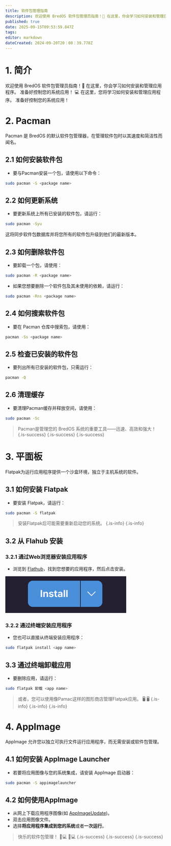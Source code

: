 ```yaml
---
title: 软件包管理指南
description: 欢迎使用 BredOS 软件包管理员指南！🚀 在这里，你会学习如何安装和管理应用程序。准备好控制您的系统应用！ 💻 在这里，您将学习如何安装和管理应用程序
published: true
date: 2025-09-15T09:53:59.847Z
tags:
editor: markdown
dateCreated: 2024-09-20T20：08：39.778Z
---
```


# 1. 简介

欢迎使用 BredOS 软件包管理员指南！🚀 在这里，你会学习如何安装和管理应用程序。 准备好控制您的系统应用！ 💻 在这里，您将学习如何安装和管理应用程序。 准备好控制您的系统应用！

# 2. Pacman

Pacman 是 BredOS 的默认软件包管理器，在管理软件包时以其速度和简洁性而闻名。

## 2.1 如何安装软件包

- 要与Pacman安装一个包，请使用以下命令：

```bash
sudo pacman -S <package name>
```

## 2.2 如何更新系统

- 要更新系统上所有已安装的软件包，请运行：

```bash
sudo pacman -Syu
```

这将同步软件包数据库并将您所有的软件包升级到他们的最新版本。

## 2.3 如何删除软件包

- 要卸载一个包，请使用：

```bash
sudo pacman -R <package name>
```

- 如果您想要删除一个软件包及其未使用的依赖，请运行：

```bash
sudo pacman -Rns <package name>
```

## 2.4 如何搜索软件包

- 要在 Pacman 仓库中搜索包，请使用：

```bash
pacman -Ss <package name>
```

## 2.5 检查已安装的软件包

- 要列出所有已安装的软件包，只需运行：

```bash
pacman -Q
```

## 2.6 清理缓存

- 要清理Pacman缓存并释放空间，请使用：

```bash
sudo pacman -Sc
```

> Pacman是管理您的 BredOS 系统的重要工具——迅速、高效和强大！
> {.is-success}
> {.is-success}
> {.is-success}

# 3. 平面板

Flatpak为运行应用程序提供一个沙盒环境，独立于主机系统的软件。

## 3.1 如何安装 Flatpak

- 要安装 Flatpak，请运行：

```bash
sudo pacman -S flatpak
```

> 安装Flatpak后可能需要重新启动您的系统。
> {.is-info}
> {.is-info}

## 3.2 从 Flahub 安装

### 3.2.1 通过Web浏览器安装应用程序

- 浏览到 [Flathub](https://flathub.org)，找到您想要的应用程序，然后点击安装。

![flathub-install-button.png](/how-tos/flathub-install-button.png)

### 3.2.2 通过终端安装应用程序

- 您也可以直接从终端安装应用程序：

```bash
sudo flatpak install <app name>
```

## 3.3 通过终端卸载应用

- 要删除应用，请运行：

```bash
sudo flatpak 卸载 <app name>
```

> 或者，您可以使用像Pamac这样的图形商店管理Flatpak应用。 🖥️ 🖥️
> {.is-info}
> {.is-info}
> {.is-info}

# 4. AppImage

AppImage 允许您以独立可执行文件运行应用程序，而无需安装或软件包管理。

## 4.1 如何安装 AppImage Launcher

- 若要将应用图像与您的系统集成，请安装 AppImage 启动器：

```bash
sudo pacman -S appimagelauncher
```

## 4.2 如何使用AppImage

- 从网上下载应用程序图像(如 [AppImageUpdate](https://appimage.github.io/AppImageUpdate))。
- 双击应用图像文件。
- 选择**将应用程序集成到您的系统**或者**一次运行**。

> 快乐的软件包管理！ 🎉💻 🎉💻
> {.is-success}
> {.is-success}
> {.is-success}

